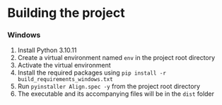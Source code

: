 # Building the project

### Windows

1. Install Python 3.10.11
2. Create a virtual environment named `env` in the project root directory
3. Activate the virtual environment
4. Install the required packages using `pip install -r build_requirements_windows.txt`
5. Run `pyinstaller Align.spec -y` from the project root directory
6. The executable and its accompanying files will be in the `dist` folder